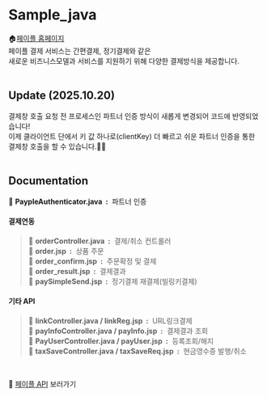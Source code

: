 # Sample_java

🏠[페이플 홈페이지](https://www.payple.kr/)<br>
페이플 결제 서비스는 간편결제, 정기결제와 같은 <br>
새로운 비즈니스모델과 서비스를 지원하기 위해 다양한 결제방식을 제공합니다.
<br><br>

## Update (2025.10.20)
결제창 호출 요청 전 프로세스인 파트너 인증 방식이 새롭게 변경되어 코드에 반영되었습니다!<br>
이제 클라이언트 단에서 키 값 하나로(clientKey) 더 빠르고 쉬운 파트너 인증을 통한 결제창 호출을 할 수 있습니다.🧑‍💻
<br><br>

## Documentation
📂 **PaypleAuthenticator.java &nbsp;:** &nbsp;파트너 인증<br>

#### 결제연동
>📂 **orderController.java &nbsp;:** &nbsp;결제/취소 컨트롤러<br>
>📂 **order.jsp &nbsp;:** &nbsp;상품 주문<br>
>📂 **order_confirm.jsp &nbsp;:** &nbsp;주문확정 및 결제<br>
>📂 **order_result.jsp &nbsp;:** &nbsp;결제결과<br>
>📂 **paySimpleSend.jsp &nbsp;:** &nbsp;정기결제 재결제(빌링키결제)<br>

#### 기타 API
>📂 **linkController.java / linkReg.jsp  &nbsp;:** &nbsp;URL링크결제<br>
>📂 **payInfoController.java / payInfo.jsp  &nbsp;:** &nbsp;결제결과 조회<br>
>📂 **PayUserController.java / payUser.jsp  &nbsp;:** &nbsp;등록조회/해지<br>
>📂 **taxSaveController.java / taxSaveReq.jsp  &nbsp;:** &nbsp;현금영수증 발행/취소<br>

<br>

🙋‍ [페이플 API](https://developer.payple.kr) 보러가기

